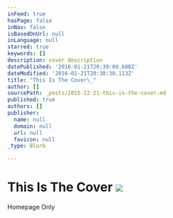 ```yaml
---
inFeed: true
hasPage: false
inNav: false
isBasedOnUrl: null
inLanguage: null
starred: true
keywords: []
description: cover description
datePublished: '2016-01-21T20:39:09.600Z'
dateModified: '2016-01-21T20:38:30.113Z'
title: "This Is The Cover\_"
author: []
sourcePath: _posts/2015-12-21-this-is-the-cover.md
published: true
authors: []
publisher:
  name: null
  domain: null
  url: null
  favicon: null
_type: Blurb

---
```

# 

# This Is The Cover ![](https://the-grid-user-content.s3-us-west-2.amazonaws.com/0e6f5d14-4ebe-4bf8-b432-e9f0dfe4c015.jpg)

Homepage Only